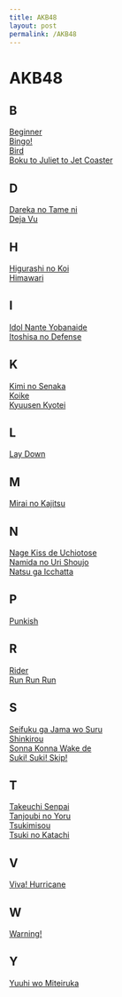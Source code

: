 ```yaml
---
title: AKB48
layout: post
permalink: /AKB48
---
```

# AKB48
## B
[Beginner](/beginner)<br>
[Bingo!](/bingo)<br>
[Bird](/bird)<br>
[Boku to Juliet to Jet Coaster](/bokutojuliettetojetcoaster)
## D
[Dareka no Tame ni](/darekanotameni)<br>
[Deja Vu](/dejavu)
## H
[Higurashi no Koi](/higurashinokoi)<br>
[Himawari](/himawari)
## I
[Idol Nante Yobanaide](/idolnanteyobanaide)<br>
[Itoshisa no Defense](/itoshisanodefense)
## K
[Kimi no Senaka](/kiminosenaka)<br>
[Koike](/koike)<br>
[Kyuusen Kyotei](/kyuusenkyotei)
## L
[Lay Down](/laydown)
## M
[Mirai no Kajitsu](mirainokajitsu)
## N
[Nage Kiss de Uchiotose](/nagekissdeuchiotose)<br>
[Namida no Uri Shoujo](/namidanourishoujo)<br>
[Natsu ga Icchatta](/natsugaicchatta)
## P
[Punkish](/punkish)
## R
[Rider](/rider)<br>
[Run Run Run](/runrunrun)
## S
[Seifuku ga Jama wo Suru](/seifukugajamawosuru)<br>
[Shinkirou](/shinkirou)<br>
[Sonna Konna Wake de](/sonnakonnawakede)<br>
[Suki! Suki! Skip!](/sukisukiskip)
## T
[Takeuchi Senpai](/takeuchisenpai)<br>
[Tanjoubi no Yoru](/tanjoubinoyoru)<br>
[Tsukimisou](/tsukimisou)<br>
[Tsuki no Katachi](/tsukinokatachi)
## V
[Viva! Hurricane](/vivahurricane)
## W
[Warning!](/warning)
## Y
[Yuuhi wo Miteiruka](/yuuhiwomiteiruka)
